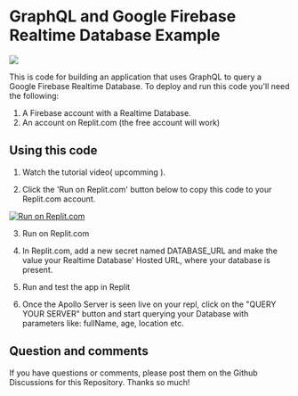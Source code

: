 # GraphQL and Google Firebase Realtime Database Example

![](https://raw.githubusercontent.com/dabblelab/graphqldemo/master/assets/gql.png)

This is code for building an application that uses GraphQL to query a Google Firebase Realtime Database. To deploy and run this code you'll need the following:

1. A Firebase account with a Realtime Database.
2. An account on Replit.com (the free account will work)

## Using this code

1. Watch the tutorial video( upcomming ).

2. Click the 'Run on Replit.com' button below to copy this code to your Replit.com account.

[![Run on Replit.com](https://repl.it/badge/github/dabblelab/graphqldemo)](https://repl.it/github/dabblelab/graphqldemo)

3. Run on Replit.com

4. In Replit.com, add a new secret named DATABASE_URL and make the value your Realtime Database' Hosted URL, where your database is present.

5. Run and test the app in Replit

6. Once the Apollo Server is seen live on your repl, click on the "QUERY YOUR SERVER" button and start querying your Database with parameters like: fullName, age, location etc.

## Question and comments

If you have questions or comments, please post them on the Github Discussions for this Repository. Thanks so much!